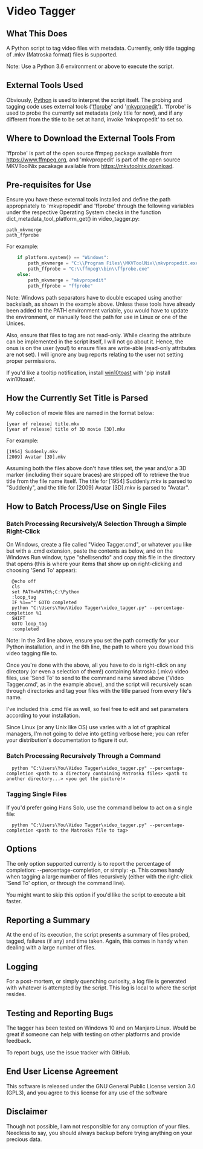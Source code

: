 # Video Tagger

## What This Does
A Python script to tag video files with metadata. Currently, only title tagging of .mkv (Matroska format) files is supported.

Note: Use a Python 3.6 environment or above to execute the script.

## External Tools Used
Obviously, [Python](https://www.python.org) is used to interpret the script itself. The probing and tagging code uses external tools ('[ffprobe](https://www.ffmpeg.org/)' and '[mkvpropedit](https://mkvtoolnix.download/)'). 'ffprobe' is used to probe the currently set metadata (only title for now), and if any different from the title to be set at hand, invoke 'mkvpropedit' to set so.

## Where to Download the External Tools From
'ffprobe' is part of the open source ffmpeg package available from https://www.ffmpeg.org, and 'mkvpropedit' is part of the open source MKVToolNix pacakage available from https://mkvtoolnix.download.

## Pre-requisites for Use
Ensure you have these external tools installed and define the path appropriately to 'mkvpropedit' and 'ffprobe' through the following variables under the respective Operating System checks in the function dict_metadata_tool_platform_get() in video_tagger.py:

```
path_mkvmerge
path_ffprobe
```

For example:
```python
	if platform.system() == "Windows":
		path_mkvmerge = "C:\\Program Files\\MKVToolNix\\mkvpropedit.exe"
		path_ffprobe = "C:\\ffmpeg\\bin\\ffprobe.exe"
	else:
		path_mkvmerge = "mkvpropedit"
		path_ffprobe = "ffprobe"
```
Note: Windows path separators have to double escaped using another backslash, as shown in the example above. Unless these tools have already been added to the PATH environment variable, you would have to update the environment, or manually feed the path for use in Linux or one of the Unices.

Also, ensure that files to tag are not read-only. While clearing the attribute can be implemented in the script itself, I will not go about it. Hence, the onus is on the user (you!) to ensure files are write-able (read-only attributes are not set). I will ignore any bug reports relating to the user not setting proper permissions.

If you'd like a tooltip notification, install [win10toast](https://pypi.org/project/win10toast/) with 'pip install win10toast'.

## How the Currently Set Title is Parsed
My collection of movie files are named in the format below:
```
[year of release] title.mkv
[year of release] title of 3D movie [3D].mkv
```
For example:
```
[1954] Suddenly.mkv
[2009] Avatar [3D].mkv
```
Assuming both the files above don't have titles set, the year and/or a 3D marker (including their square braces) are stripped off to retrieve the true title from the file name itself. The title for [1954] Suddenly.mkv is parsed to "Suddenly", and the title for [2009] Avatar [3D].mkv is parsed to "Avatar".

## How to Batch Process/Use on Single Files
### Batch Processing Recursively/A Selection Through a Simple Right-Click
  On Windows, create a file called "Video Tagger.cmd", or whatever you like but with a .cmd extension, paste the contents as below, and on the Windows Run window, type "shell:sendto" and copy this file in the directory that opens (this is where your items that show up on right-clicking and choosing 'Send To' appear):
```batch
  @echo off
  cls
  set PATH=%PATH%;C:\Python
  :loop_tag
  IF %1=="" GOTO completed
  python "C:\Users\You\Video Tagger\video_tagger.py" --percentage-completion %1
  SHIFT
  GOTO loop_tag
  :completed
```
  Note: In the 3rd line above, ensure you set the path correctly for your Python installation, and in the 6th line, the path to where you download this video tagging file to.

  Once you're done with the above, all you have to do is right-click on any directory (or even a selection of them!) containing Matroska (.mkv) video files, use 'Send To' to send to the command name saved above ('Video Tagger.cmd', as in the example above), and the script will recursively scan through directories and tag your files with the title parsed from every file's name.
  
  I've included this .cmd file as well, so feel free to edit and set parameters according to your installation.

  Since Linux (or any Unix like OS) use varies with a lot of graphical managers, I'm not going to delve into getting verbose here; you can refer your distribution's documentation to figure it out.

### Batch Processing Recursively Through a Command
```
  python "C:\Users\You\Video Tagger\video_tagger.py" --percentage-completion <path to a directory containing Matroska files> <path to another directory...> <you get the picture!>
```
### Tagging Single Files
  If you'd prefer going Hans Solo, use the command below to act on a single file:
```
  python "C:\Users\You\Video Tagger\video_tagger.py" --percentage-completion <path to the Matroska file to tag>
```
## Options
The only option supported currently is to report the percentage of completion: --percentage-completion, or simply: -p. This comes handy when tagging a large number of files recursively (either with the right-click 'Send To' option, or through the command line).

You might want to skip this option if you'd like the script to execute a bit faster.

## Reporting a Summary
At the end of its execution, the script presents a summary of files probed, tagged, failures (if any) and time taken. Again, this comes in handy when dealing with a large number of files.

## Logging
For a post-mortem, or simply quenching curiosity, a log file is generated with whatever is attempted by the script. This log is local to where the script resides.

## Testing and Reporting Bugs
The tagger has been tested on Windows 10 and on Manjaro Linux. Would be great if someone can help with testing on other platforms and provide feedback.

To report bugs, use the issue tracker with GitHub.

## End User License Agreement
This software is released under the GNU General Public License version 3.0 (GPL3), and you agree to this license for any use of the software

## Disclaimer
Though not possible, I am not responsible for any corruption of your files. Needless to say, you should always backup before trying anything on your precious data.
